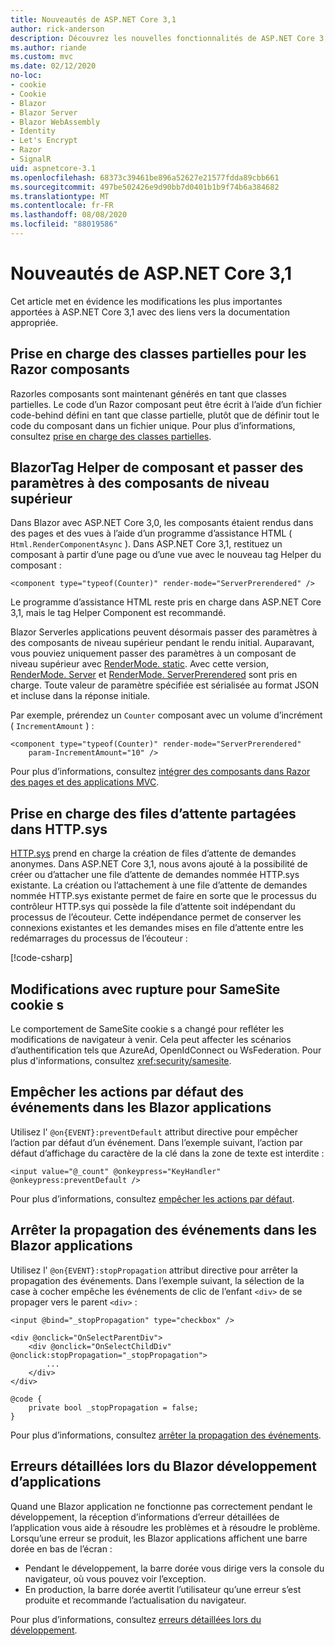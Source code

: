 ```yaml
---
title: Nouveautés de ASP.NET Core 3,1
author: rick-anderson
description: Découvrez les nouvelles fonctionnalités de ASP.NET Core 3,1.
ms.author: riande
ms.custom: mvc
ms.date: 02/12/2020
no-loc:
- cookie
- Cookie
- Blazor
- Blazor Server
- Blazor WebAssembly
- Identity
- Let's Encrypt
- Razor
- SignalR
uid: aspnetcore-3.1
ms.openlocfilehash: 68373c39461be896a52627e21577fdda89cbb661
ms.sourcegitcommit: 497be502426e9d90bb7d0401b1b9f74b6a384682
ms.translationtype: MT
ms.contentlocale: fr-FR
ms.lasthandoff: 08/08/2020
ms.locfileid: "88019586"
---
```

# <a name="whats-new-in-aspnet-core-31"></a>Nouveautés de ASP.NET Core 3,1

Cet article met en évidence les modifications les plus importantes apportées à ASP.NET Core 3,1 avec des liens vers la documentation appropriée.

## <a name="partial-class-support-for-no-locrazor-components"></a>Prise en charge des classes partielles pour les Razor composants

Razorles composants sont maintenant générés en tant que classes partielles. Le code d’un Razor composant peut être écrit à l’aide d’un fichier code-behind défini en tant que classe partielle, plutôt que de définir tout le code du composant dans un fichier unique. Pour plus d’informations, consultez [prise en charge des classes partielles](xref:blazor/components/index#partial-class-support).

## <a name="no-locblazor-component-tag-helper-and-pass-parameters-to-top-level-components"></a>BlazorTag Helper de composant et passer des paramètres à des composants de niveau supérieur

Dans Blazor avec ASP.NET Core 3,0, les composants étaient rendus dans des pages et des vues à l’aide d’un programme d’assistance HTML ( `Html.RenderComponentAsync` ). Dans ASP.NET Core 3,1, restituez un composant à partir d’une page ou d’une vue avec le nouveau tag Helper du composant :

```cshtml
<component type="typeof(Counter)" render-mode="ServerPrerendered" />
```

Le programme d’assistance HTML reste pris en charge dans ASP.NET Core 3,1, mais le tag Helper Component est recommandé.

Blazor Serverles applications peuvent désormais passer des paramètres à des composants de niveau supérieur pendant le rendu initial. Auparavant, vous pouviez uniquement passer des paramètres à un composant de niveau supérieur avec [RenderMode. static](xref:Microsoft.AspNetCore.Mvc.Rendering.RenderMode.Static). Avec cette version, [RenderMode. Server](xref:Microsoft.AspNetCore.Mvc.Rendering.RenderMode.Server) et [RenderMode. ServerPrerendered](xref:Microsoft.AspNetCore.Mvc.Rendering.RenderMode.ServerPrerendered) sont pris en charge. Toute valeur de paramètre spécifiée est sérialisée au format JSON et incluse dans la réponse initiale.

Par exemple, prérendez un `Counter` composant avec un volume d’incrément ( `IncrementAmount` ) :

```cshtml
<component type="typeof(Counter)" render-mode="ServerPrerendered" 
    param-IncrementAmount="10" />
```

Pour plus d’informations, consultez [intégrer des composants dans Razor des pages et des applications MVC](xref:blazor/components/integrate-components-into-razor-pages-and-mvc-apps).

## <a name="support-for-shared-queues-in-httpsys"></a>Prise en charge des files d’attente partagées dans HTTP.sys

[HTTP.sys](xref:fundamentals/servers/httpsys) prend en charge la création de files d’attente de demandes anonymes. Dans ASP.NET Core 3,1, nous avons ajouté à la possibilité de créer ou d’attacher une file d’attente de demandes nommée HTTP.sys existante. La création ou l’attachement à une file d’attente de demandes nommée HTTP.sys existante permet de faire en sorte que le processus du contrôleur HTTP.sys qui possède la file d’attente soit indépendant du processus de l’écouteur. Cette indépendance permet de conserver les connexions existantes et les demandes mises en file d’attente entre les redémarrages du processus de l’écouteur :

[!code-csharp[](sample/Program.cs?name=snippet)]

## <a name="breaking-changes-for-samesite-no-loccookies"></a>Modifications avec rupture pour SameSite cookie s

Le comportement de SameSite cookie s a changé pour refléter les modifications de navigateur à venir. Cela peut affecter les scénarios d’authentification tels que AzureAd, OpenIdConnect ou WsFederation. Pour plus d'informations, consultez <xref:security/samesite>.

## <a name="prevent-default-actions-for-events-in-no-locblazor-apps"></a>Empêcher les actions par défaut des événements dans les Blazor applications

Utilisez l' `@on{EVENT}:preventDefault` attribut directive pour empêcher l’action par défaut d’un événement. Dans l’exemple suivant, l’action par défaut d’affichage du caractère de la clé dans la zone de texte est interdite :

```razor
<input value="@_count" @onkeypress="KeyHandler" @onkeypress:preventDefault />
```

Pour plus d’informations, consultez [empêcher les actions par défaut](xref:blazor/components/event-handling#prevent-default-actions).

## <a name="stop-event-propagation-in-no-locblazor-apps"></a>Arrêter la propagation des événements dans les Blazor applications

Utilisez l' `@on{EVENT}:stopPropagation` attribut directive pour arrêter la propagation des événements. Dans l’exemple suivant, la sélection de la case à cocher empêche les événements de clic de l’enfant `<div>` de se propager vers le parent `<div>` :

```razor
<input @bind="_stopPropagation" type="checkbox" />

<div @onclick="OnSelectParentDiv">
    <div @onclick="OnSelectChildDiv" @onclick:stopPropagation="_stopPropagation">
        ...
    </div>
</div>

@code {
    private bool _stopPropagation = false;
}
```

Pour plus d’informations, consultez [arrêter la propagation des événements](xref:blazor/components/event-handling#stop-event-propagation).

## <a name="detailed-errors-during-no-locblazor-app-development"></a>Erreurs détaillées lors du Blazor développement d’applications

Quand une Blazor application ne fonctionne pas correctement pendant le développement, la réception d’informations d’erreur détaillées de l’application vous aide à résoudre les problèmes et à résoudre le problème. Lorsqu’une erreur se produit, les Blazor applications affichent une barre dorée en bas de l’écran :

* Pendant le développement, la barre dorée vous dirige vers la console du navigateur, où vous pouvez voir l’exception.
* En production, la barre dorée avertit l’utilisateur qu’une erreur s’est produite et recommande l’actualisation du navigateur.

Pour plus d’informations, consultez [erreurs détaillées lors du développement](xref:blazor/fundamentals/handle-errors#detailed-errors-during-development).
